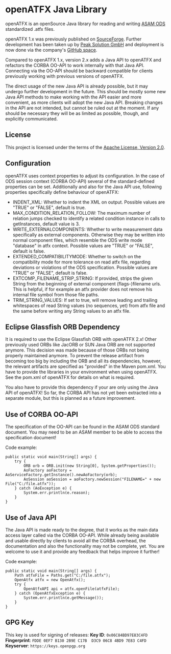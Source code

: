 # openATFX Java Library

openATFX is an openSource Java library for reading and writing [ASAM ODS](https://www.asam.net/standards/detail/ods/) standardized .atfx files.

openATFX 1.x was previously published on [SourceForge](https://sourceforge.net/projects/openatfx/). Further development has been taken up by [Peak Solution GmbH](https://www.peak-solution.de) and deployment is now done via the company's [GitHub space](https://github.com/peak-solution/openatfx).

Compared to openATFX 1.x, version 2.x adds a Java API to openATFX and refactors the CORBA OO-API to work internally with that Java API. Connecting via the OO-API should be backward compatible for clients previously working with previous versions of openATFX.

The direct usage of the new Java API is already possible, but it may undergo further development in the future. This should be mostly some new Java API methods to make working with the API easier and more convenient, as more clients will adopt the new Java API. Breaking changes in the API are not intended, but cannot be ruled out at the moment. If any should be necessary they will be as limited as possible, though, and explicitly communicated.

## License

This project is licensed under the terms of the [Apache License, Version 2.0](LICENSE).

## Configuration

openATFX uses context properties to adjust its configuration. In the case of ODS session context (CORBA OO-API) several of the standard-defined properties can be set. Additionally and also for the Java API use, following properties specifically define behaviour of openATFX:

- INDENT_XML:
  Whether to indent the XML on output. Possible values are "TRUE" or "FALSE", default is true.
- MAX_CONDITION_RELATION_FOLLOW:
  The maximum number of relation jumps checked to identify a related condition
  instance in calls to getInstances, default value is 3.
- WRITE_EXTERNALCOMPONENTS:
  Whether to write measurement data specifically as external components. Otherwise they may
  be written into normal component files, which resemble the ODS write mode "database" in atfx
  context. Possible values are "TRUE" or "FALSE", default is false.
- EXTENDED_COMPATIBILITYMODE:
  Whether to switch on the compatibility mode for more tolerance on read atfx file, regarding
  deviations or violations of the ODS specification. Possible values are "TRUE" or "FALSE",
  default is false.
- EXTCOMP_FILENAME_STRIP_STRING:
  If provided, strips the given String from the beginning of external component (flags-)filename
  urls. This is helpful, if for example an atfx provider does not remove his internal file symbol
  from those file paths.
- TRIM_STRING_VALUES:
  If set to true, will remove leading and trailing whitespaces of read String values
  (no sequences, yet) from atfx file and the same before writing any String values to an atfx file.

## Eclipse Glassfish ORB Dependency

It is required to use the Eclipse Glassfish ORB with openATFX 2.x! Other previously used ORBs like JacORB or SUN Java ORB are not supported anymore. This decision was made because of those ORBs not being properly maintained anymore. To prevent the release artifact from becoming too big by including the ORB and all its dependencies, however, the relevant artifacts are specified as "provided" in the Maven pom.xml. You have to provide the libraries in your environment when using openATFX. See the pom.xml of openATFX for details on what is required.

You also have to provide this dependency if your are only using the Java API of openATFX! So far, the CORBA API has not yet been extracted into a separate module, but this is planned as a future improvement.

## Use of CORBA OO-API

The specification of the OO-API can be found in the ASAM ODS standard document. You may need to be an ASAM member to be able to access the specification document!

Code example:

```
public static void main(String[] args) {
    try {
        ORB orb = ORB.init(new String[0], System.getProperties());
        AoFactory aoFactory = AoServiceFactory.getInstance().newAoFactory(orb);
        AoSession aoSession = aoFactory.newSession("FILENAME=" + new File("C:/file.atfx"));
    } catch (AoException e) {
        System.err.println(e.reason);
    }
}
```

## Use of Java API
The Java API is made ready to the degree, that it works as the main data access layer called via the CORBA OO-API. While already being available and usable directly by clients to avoid all the CORBA overhead, the documentation and also the functionality may not be complete, yet. You are welcome to use it and provide any feedback that helps improve it further!

Code example:

```
public static void main(String[] args) {
	Path atfxFile = Paths.get("C:/file.atfx");
	OpenAtfx atfx = new OpenAtfx();
	try {
		OpenAtfxAPI api = atfx.openFile(atfxFile);
	} catch (OpenAtfxException e) {
		System.err.println(e.getMessage());
	}
}
```

## GPG Key

This key is used for signing of releases:
**Key ID**: `0x06C84BD97E83C4FD`  
**Fingerprint**: `FDDE 0EF7 B130 2B9E C17B  D3C9 06C8 4BD9 7E83 C4FD`  
**Keyserver**: `https://keys.openpgp.org`
